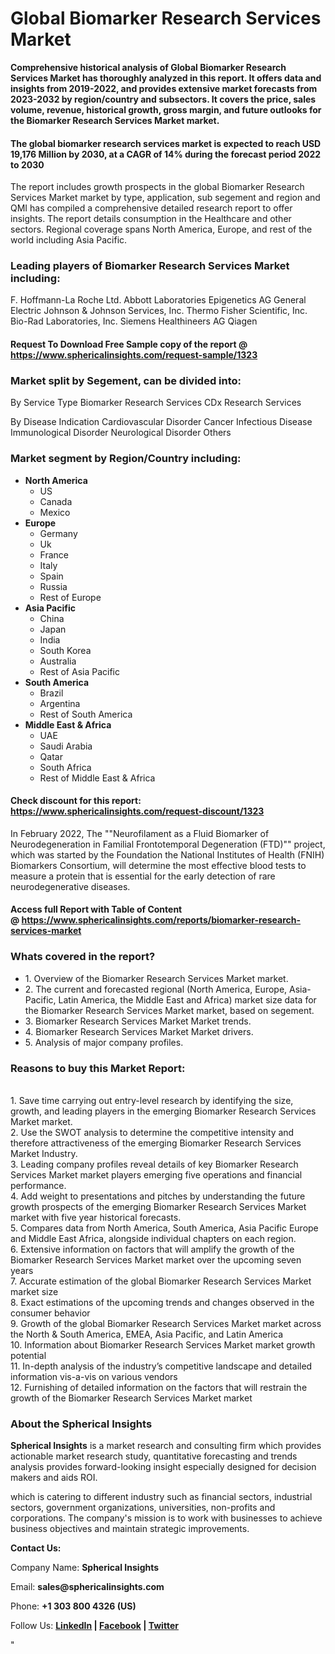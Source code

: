 <h1 class="news-post-title">Global Biomarker Research Services Market</h1>
<p><strong>Comprehensive historical analysis of Global Biomarker Research Services Market has thoroughly analyzed in this report. It offers data and insights from 2019-2022, and provides extensive market forecasts from 2023-2032 by region/country and subsectors. It covers the price, sales volume, revenue, historical growth, gross margin, and future outlooks for the Biomarker Research Services Market market.</strong></p>
<h4><strong>The global biomarker research services market is expected to reach USD 19,176 Million by 2030, at a CAGR of 14% during the forecast period 2022 to 2030</strong></h4>
<p>The report includes growth prospects in the global Biomarker Research Services Market market by type, application, sub segement and region and QMI has compiled a comprehensive detailed research report to offer insights. The report details consumption in the Healthcare and other sectors. Regional coverage spans North America, Europe, and rest of the world including Asia Pacific.</p>
<h3><strong>Leading players of Biomarker Research Services Market including:</strong></h3>
<p>F. Hoffmann-La Roche Ltd. Abbott Laboratories Epigenetics AG General Electric Johnson &amp; Johnson Services, Inc. Thermo Fisher Scientific, Inc. Bio-Rad Laboratories, Inc. Siemens Healthineers AG Qiagen</p>
<h4>Request To Download Free Sample copy of the report  @ <a href="https://www.sphericalinsights.com/request-sample/1323">https://www.sphericalinsights.com/request-sample/1323</a></h4>
<h3><strong>Market split by Segement, can be divided into:</strong></h3>
<p>By Service Type Biomarker Research Services CDx Research Services</p>
<p>By Disease Indication Cardiovascular Disorder Cancer Infectious Disease Immunological Disorder Neurological Disorder Others</p>
<h3><strong>Market segment by Region/Country including:</strong></h3>
<ul>
<li><strong>North America</strong>
<ul>
<li>US</li>
<li>Canada</li>
<li>Mexico</li>
</ul>
</li>
<li><strong>Europe</strong>
<ul>
<li>Germany</li>
<li>Uk</li>
<li>France</li>
<li>Italy</li>
<li>Spain</li>
<li>Russia</li>
<li>Rest of Europe</li>
</ul>
</li>
<li><strong>Asia Pacific</strong>
<ul>
<li>China</li>
<li>Japan</li>
<li>India</li>
<li>South Korea</li>
<li>Australia</li>
<li>Rest of Asia Pacific</li>
</ul>
</li>
<li><strong>South America</strong>
<ul>
<li>Brazil</li>
<li>Argentina</li>
<li>Rest of South America</li>
</ul>
</li>
<li><strong>Middle East &amp; Africa</strong>
<ul>
<li>UAE</li>
<li>Saudi Arabia</li>
<li>Qatar</li>
<li>South Africa</li>
<li>Rest of Middle East &amp; Africa</li>
</ul>
</li>
</ul>
<h4>Check discount for this report: <a href="https://www.sphericalinsights.com/request-discount/1323">https://www.sphericalinsights.com/request-discount/1323</a></h4>
<p>In February 2022, The ""Neurofilament as a Fluid Biomarker of Neurodegeneration in Familial Frontotemporal Degeneration (FTD)"" project, which was started by the Foundation the National Institutes of Health (FNIH) Biomarkers Consortium, will determine the most effective blood tests to measure a protein that is essential for the early detection of rare neurodegenerative diseases.</p>
<h4>Access full Report with Table of Content @&nbsp;<a href="https://www.sphericalinsights.com/reports/biomarker-research-services-market">https://www.sphericalinsights.com/reports/biomarker-research-services-market</a>&nbsp;</h4>
<h3><strong>Whats covered in the report?</strong></h3>
<ul>
<li>1. Overview of the Biomarker Research Services Market market.</li>
<li>2. The current and forecasted regional (North America, Europe, Asia-Pacific, Latin America, the Middle East and Africa) market size data for the Biomarker Research Services Market market, based on segement.</li>
<li>3. Biomarker Research Services Market Market trends.</li>
<li>4. Biomarker Research Services Market Market drivers.</li>
<li>5. Analysis of major company profiles.</li>
</ul>
<h3><strong>Reasons to buy this Market Report:</strong></h3>
<p><br /> 1. Save time carrying out entry-level research by identifying the size, growth, and leading players in the emerging Biomarker Research Services Market market.<br /> 2. Use the SWOT analysis to determine the competitive intensity and therefore attractiveness of the emerging Biomarker Research Services Market Industry.<br /> 3. Leading company profiles reveal details of key Biomarker Research Services Market market players emerging five operations and financial performance.<br /> 4. Add weight to presentations and pitches by understanding the future growth prospects of the emerging Biomarker Research Services Market market with five year historical forecasts.<br /> 5. Compares data from North America, South America, Asia Pacific Europe and Middle East Africa, alongside individual chapters on each region.<br /> 6. Extensive information on factors that will amplify the growth of the Biomarker Research Services Market market over the upcoming seven years<br /> 7. Accurate estimation of the global Biomarker Research Services Market market size <br /> 8. Exact estimations of the upcoming trends and changes observed in the consumer behavior <br /> 9. Growth of the global Biomarker Research Services Market market across the North &amp; South America, EMEA, Asia Pacific, and Latin America<br /> 10. Information about Biomarker Research Services Market market growth potential<br /> 11. In-depth analysis of the industry&rsquo;s competitive landscape and detailed information vis-a-vis on various vendors<br /> 12. Furnishing of detailed information on the factors that will restrain the growth of the Biomarker Research Services Market market</p>
<h3><strong>About the Spherical Insights</strong></h3>
<p><strong>Spherical Insights</strong> is a market research and consulting firm which provides actionable market research study, quantitative forecasting and trends analysis provides forward-looking insight especially designed for decision makers and aids ROI.</p>
<p>which is catering to different industry such as financial sectors, industrial sectors, government organizations, universities, non-profits and corporations. The company's mission is to work with businesses to achieve business objectives and maintain strategic improvements.</p>
<p><strong>Contact Us:</strong></p>
<p>Company Name: <strong>Spherical Insights</strong></p>
<p>Email: <strong>sales@sphericalinsights.com</strong></p>
<p>Phone: <strong>+1 303 800 4326 (US)</strong></p>
<p>Follow Us: <strong><a href="https://www.linkedin.com/company/spherical-insight/"><u>LinkedIn</u></a> | <a href="https://www.facebook.com/sphericalinsights22"><u>Facebook</u></a> | <a href="https://twitter.com/SInsights_US"><u>Twitter</u></a></strong></p>
<p>"</p>
